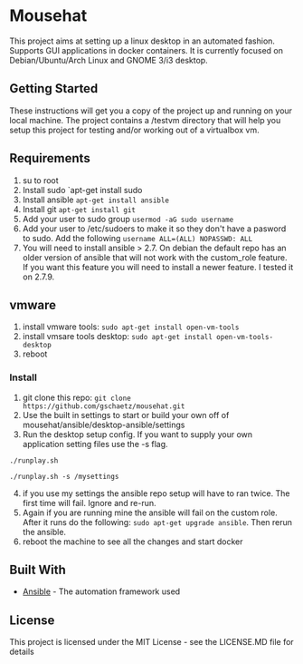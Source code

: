 # Mousehat

This project aims at setting up a linux desktop in an automated fashion.  Supports GUI applications in docker containers.  It is 
currently focused on Debian/Ubuntu/Arch Linux and GNOME 3/i3 desktop.  

## Getting Started

These instructions will get you a copy of the project up and running on your local machine. The project contains a /testvm directory that will help you setup this project for testing and/or working out of a virtualbox vm.  

## Requirements

1) su to root
2) Install sudo `apt-get install sudo
3) Install ansible `apt-get install ansible`
4) Install git `apt-get install git`
4) Add your user to sudo group `usermod -aG sudo username`
5) Add your user to /etc/sudoers to make it so they don't have a pasword to sudo. Add the following `username ALL=(ALL) NOPASSWD: ALL`
6) You will need to install ansible > 2.7.  On debian the default repo has an older version of ansible that will not work with the custom_role feature.  If you want this feature you will need to install a newer feature.  I tested it on 2.7.9.  

## vmware

1) install vmware tools: `sudo apt-get install open-vm-tools`
2) install vmsare tools desktop: `sudo apt-get install open-vm-tools-desktop`
3) reboot

### Install

1) git clone this repo: `git clone https://github.com/gschaetz/mousehat.git`
2) Use the built in settings to start or build your own off of mousehat/ansible/desktop-ansible/settings
3) Run the desktop setup config.  If you want to supply your own application setting files use the -s flag.  
```
./runplay.sh

./runplay.sh -s /mysettings
```
4) if you use my settings the ansible repo setup will have to ran twice.  The first time will fail.  Ignore and re-run.
5) Again if you are running mine the ansible will fail on the custom role.  After it runs do the following: `sudo apt-get upgrade ansible`.  Then rerun the ansible.
6) reboot the machine to see all the changes and start docker


## Built With

* [Ansible](https://www.ansible.com/) - The automation framework used

## License

This project is licensed under the MIT License - see the LICENSE.MD file for details
